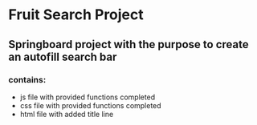 # Fruit Search Project
## Springboard project with the purpose to create an autofill search bar
### contains:
- js file with provided functions completed
- css file with provided functions completed
- html file with added title line
